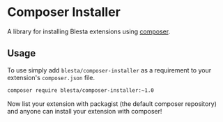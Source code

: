 # Composer Installer

A library for installing Blesta extensions using [composer](http://getcomposer.org).

## Usage

To use simply add `blesta/composer-installer` as a requirement to your extension's `composer.json` file.

```sh
composer require blesta/composer-installer:~1.0
```

Now list your extension with packagist (the default composer repository) and anyone can install your extension with composer!
